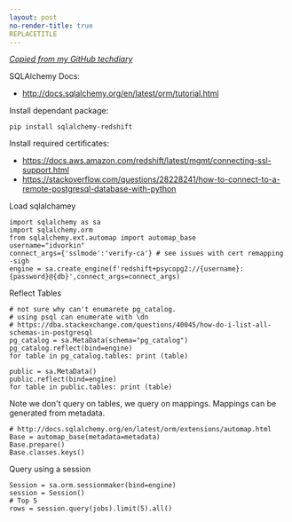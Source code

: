 ```yaml
---
layout: post
no-render-title: true
REPLACETITLE
---
```


_[Copied from my GitHub techdiary](https://github.com/idvorkin/techdiary/blob/master/notes/sqlalchemy-redshift.md)_

SQLAlchemy Docs:

- http://docs.sqlalchemy.org/en/latest/orm/tutorial.html

Install dependant package:

    pip install sqlalchemy-redshift

Install required certificates:

- https://docs.aws.amazon.com/redshift/latest/mgmt/connecting-ssl-support.html
- https://stackoverflow.com/questions/28228241/how-to-connect-to-a-remote-postgresql-database-with-python

Load sqlalchamey

    import sqlalchemy as sa
    import sqlalchemy.orm
    from sqlalchemy.ext.automap import automap_base
    username="idvorkin"
    connect_args={'sslmode':'verify-ca'} # see issues with cert remapping -sigh
    engine = sa.create_engine(f'redshift+psycopg2://{username}:{password}@{db}',connect_args=connect_args)

Reflect Tables

    # not sure why can't enumarete pg_catalog.
    # using psql can enumerate with \dn
    # https://dba.stackexchange.com/questions/40045/how-do-i-list-all-schemas-in-postgresql
    pg_catalog = sa.MetaData(schema="pg_catalog")
    pg_catalog.reflect(bind=engine)
    for table in pg_catalog.tables: print (table)

    public = sa.MetaData()
    public.reflect(bind=engine)
    for table in public.tables: print (table)

Note we don't query on tables, we query on mappings. Mappings can be generated from metadata.

    # http://docs.sqlalchemy.org/en/latest/orm/extensions/automap.html
    Base = automap_base(metadata=metadata)
    Base.prepare()
    Base.classes.keys()

Query using a session

    Session = sa.orm.sessionmaker(bind=engine)
    session = Session()
    # Top 5
    rows = session.query(jobs).limit(5).all()
